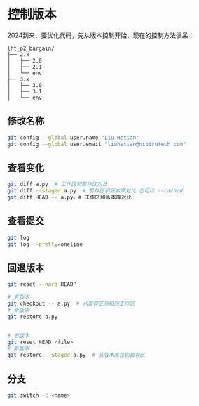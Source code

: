 # 控制版本

2024到来，要优化代码，先从版本控制开始，现在的控制方法很呆：
```
lht_p2_bargain/
├── 2.x
│   ├── 2.0
│   ├── 2.1
│   └── env
├── 3.x
│   ├── 3.0
│   ├── 3.1
│   └── env
```

## 修改名称
```bash
git config --global user.name "Liu Hetian"
git config --global user.email "liuhetian@nibirutech.com"
```

## 查看变化
```bash
git diff a.py  # 工作区和暂存区对比
git diff --staged a.py  # 暂存区和版本库对比 也可以 --cached
git diff HEAD -- a.py。# 工作区和版本库对比
```


## 查看提交
```bash
git log
git log --pretty=oneline
```

## 回退版本
```bash
git reset --hard HEAD^

# 老版本
git checkout -- a.py  # 从暂存区库拉到工作区
# 新版本
git restore a.py


# 老版本
git reset HEAD <file>
# 新版本
git restore --staged a.py  # 从版本库拉到暂存区
```

## 分支
```bash
git switch -c <name>

```

